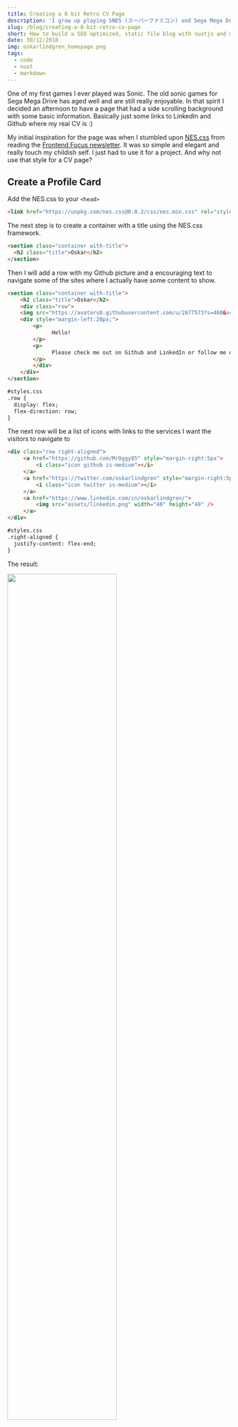 ```yaml
---
title: Creating a 8 bit Retro CV Page
description: 'I grow up playing SNES (スーパーファミコン) and Sega Mega Drive (メガドライブ). My love for pixel graphic games are absolute. Therefore it made sense for me to build a website in that style to represent me as the geek I was growing up and the person that I still am.'
slug: /blog/creating-a-8-bit-retro-cv-page
short: How to build a SEO optimized, static file blog with nuxtjs and markdown files. Including a sitemap.xml and catagory or tag pages.
date: 30/12/2018
img: oskarlindgren_homepage.png
tags:
  - code
  - nuxt
  - markdown
---
```


One of my first games I ever played was Sonic. The old sonic games for Sega Mega Drive has aged well and are still really enjoyable. In that spirit I decided an afternoon to have a page that had a side scrolling background with some basic information. Basically just some links to LinkedIn and Github where my real CV is :)

My initial inspiration for the page was when I stumbled upon [NES.css](https://nostalgic-css.github.io/NES.css/) from reading the [Frontend Focus newsletter](https://frontendfoc.us/issues/371). It was so simple and elegant and really touch my childish self. I just had to use it for a project. And why not use that style for a CV page?

## Create a Profile Card
Add the NES.css to your `<head>`

```html
<link href="https://unpkg.com/nes.css@0.0.2/css/nes.min.css" rel="stylesheet" />
```

The next step is to create a container with a title using the NES.css framework.

```html
<section class="container with-title">
  <h2 class="title">Oskar</h2>
</section>
```

Then I will add a row with my Github picture and a encouraging text to navigate some of the sites where I actually have some content to show.

```html
<section class="container with-title">
    <h2 class="title">Oskar</h2>
	<div class="row">
	<img src="https://avatars0.githubusercontent.com/u/2677573?s=460&v=4" alt="profile picture" width="100" height="100" />
	<div style="margin-left:28px;">
		<p>
              Hello!
		</p>
		<p>
              Please check me out on Github and LinkedIn or follow me on Twitter.
		</p>
		</div>
	</div>
</section>

#styles.css
.row {
  display: flex;
  flex-direction: row;
}
```

The next row will be a list of icons with links to the services I want the visitors to navigate to

```html
<div class="row right-aligned">
     <a href="https://github.com/MrOggy85" style="margin-right:5px">
         <i class="icon github is-medium"></i>
     </a>
     <a href="https://twitter.com/oskarlindgren" style="margin-right:5px">
         <i class="icon twitter is-medium"></i>
     </a>
     <a href="https://www.linkedin.com/in/oskarlindgren/">
         <img src="assets/linkedin.png" width="48" height="48" />
     </a>
</div>

#styles.css
.right-aligned {
  justify-content: flex-end;
}
```

The result:

<img src="cv_homepage_card.png" style="width: 70%;" />
<figcaption>NES style!!!</figcaption>

Okay so that very informative and pretty cool. But, it's not very engaging. I needed some kind of visually stunning effect in the same spirit. I needed a side scrolling background!

## Creating a 3 layer Side Scrolling Background
To create a good depth perception 3 level of backgrounds scrolling at different speeds is good enough. And we can achieve this with only CSS.

First the HTML

```html
<div class="wrapper">
    <div class="mountains"></div>
    <div class="trees"></div>
    <div class="grass"></div>
</div>
```

For the background images I found some really nice pictures at a Fandom site called [Super Mario Bros X Wiki](http://supermariobrothersx.wikia.com/wiki/SMB2_Backgrounds). I needed to adapt the pictures a little bit since the image will repeat 3 times at the x axis to create the illusion of scrolling (if you have a really wide picture you don't need this).

To accomplish the scrolling effect we will use `animation` and `@keyframes`. Let's start with the first layer which will be the mountains in the far back.

```css
.mountains {
  position:absolute;
  top:0;
  bottom:0;
  left:0;
  right:0;
  background:url('assets/mountains.gif');
  background-repeat: repeat-x;
  animation: mountains-slide 60s linear infinite;
  width: 3072px;
}

@keyframes mountains-slide{
  0%{
    transform: translate3d(0, 0, 0);
  }
  100%{
    transform: translate3d(-1024px, 0, 0);
  }
}
```

The `width` is 3 times the image width size and the `translate3d` property tells it to move to the left and repeat infinitely. That's all there is to it. Then you can just add as much layers as you want, position them absolutely and experiment with the animation speed to create different velocity to get that depth perception we are trying to achieve here.

The end result:

<img src="oskarlindgren_website.gif" alt="website preview" />
<figcaption>Scrolling like a beauty</figcaption>

View the full source at [Github](https://github.com/MrOggy85/homepage).

Checkout it out live at https://www.oskarlindgren.se
